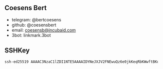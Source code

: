 ## Coesens Bert

- telegram: @bertcoesens
- github: @coesensbert
- email: coesensb@incubaid.com
- 3bot: linkmark.3bot

## SSHKey

```bash
ssh-ed25519 AAAAC3NzaC1lZDI1NTE5AAAAIDYNeJXJV2FNEwuQz6e0jkKeqRbKWwftBKq+sjSTqa2x
```
